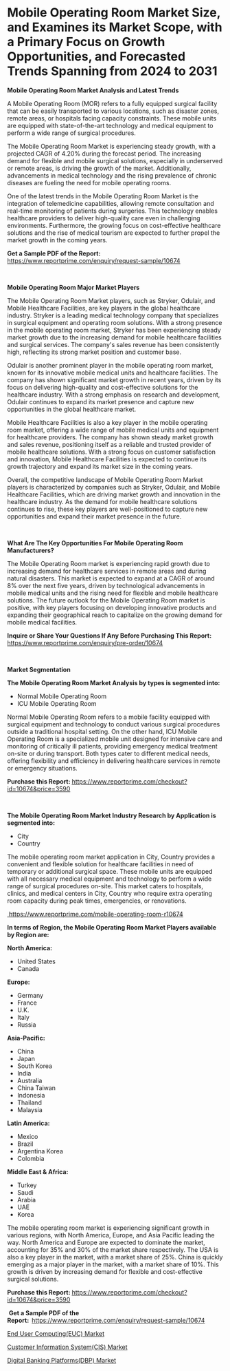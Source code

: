 <p><h1>Mobile Operating Room Market Size, and Examines its Market Scope, with a Primary Focus on Growth Opportunities, and Forecasted Trends Spanning from 2024 to 2031</h1></p><p><strong>Mobile Operating Room Market Analysis and Latest Trends</strong></p>
<p><p>A Mobile Operating Room (MOR) refers to a fully equipped surgical facility that can be easily transported to various locations, such as disaster zones, remote areas, or hospitals facing capacity constraints. These mobile units are equipped with state-of-the-art technology and medical equipment to perform a wide range of surgical procedures.</p><p>The Mobile Operating Room Market is experiencing steady growth, with a projected CAGR of 4.20% during the forecast period. The increasing demand for flexible and mobile surgical solutions, especially in underserved or remote areas, is driving the growth of the market. Additionally, advancements in medical technology and the rising prevalence of chronic diseases are fueling the need for mobile operating rooms.</p><p>One of the latest trends in the Mobile Operating Room Market is the integration of telemedicine capabilities, allowing remote consultation and real-time monitoring of patients during surgeries. This technology enables healthcare providers to deliver high-quality care even in challenging environments. Furthermore, the growing focus on cost-effective healthcare solutions and the rise of medical tourism are expected to further propel the market growth in the coming years.</p></p>
<p><strong>Get a Sample PDF of the Report:&nbsp;</strong> <a href="https://www.reportprime.com/enquiry/request-sample/10674">https://www.reportprime.com/enquiry/request-sample/10674</a></p>
<p>&nbsp;</p>
<p><strong>Mobile Operating Room Major Market Players</strong></p>
<p><p>The Mobile Operating Room Market players, such as Stryker, Odulair, and Mobile Healthcare Facilities, are key players in the global healthcare industry. Stryker is a leading medical technology company that specializes in surgical equipment and operating room solutions. With a strong presence in the mobile operating room market, Stryker has been experiencing steady market growth due to the increasing demand for mobile healthcare facilities and surgical services. The company's sales revenue has been consistently high, reflecting its strong market position and customer base.</p><p>Odulair is another prominent player in the mobile operating room market, known for its innovative mobile medical units and healthcare facilities. The company has shown significant market growth in recent years, driven by its focus on delivering high-quality and cost-effective solutions for the healthcare industry. With a strong emphasis on research and development, Odulair continues to expand its market presence and capture new opportunities in the global healthcare market.</p><p>Mobile Healthcare Facilities is also a key player in the mobile operating room market, offering a wide range of mobile medical units and equipment for healthcare providers. The company has shown steady market growth and sales revenue, positioning itself as a reliable and trusted provider of mobile healthcare solutions. With a strong focus on customer satisfaction and innovation, Mobile Healthcare Facilities is expected to continue its growth trajectory and expand its market size in the coming years.</p><p>Overall, the competitive landscape of Mobile Operating Room Market players is characterized by companies such as Stryker, Odulair, and Mobile Healthcare Facilities, which are driving market growth and innovation in the healthcare industry. As the demand for mobile healthcare solutions continues to rise, these key players are well-positioned to capture new opportunities and expand their market presence in the future.</p></p>
<p>&nbsp;</p>
<p><strong>What Are The Key Opportunities For Mobile Operating Room Manufacturers?</strong></p>
<p><p>The Mobile Operating Room market is experiencing rapid growth due to increasing demand for healthcare services in remote areas and during natural disasters. This market is expected to expand at a CAGR of around 8% over the next five years, driven by technological advancements in mobile medical units and the rising need for flexible and mobile healthcare solutions. The future outlook for the Mobile Operating Room market is positive, with key players focusing on developing innovative products and expanding their geographical reach to capitalize on the growing demand for mobile medical facilities.</p></p>
<p><strong>Inquire or Share Your Questions If Any Before Purchasing This Report:</strong> <a href="https://www.reportprime.com/enquiry/pre-order/10674">https://www.reportprime.com/enquiry/pre-order/10674</a></p>
<p>&nbsp;</p>
<p><strong>Market Segmentation</strong></p>
<p><strong>The Mobile Operating Room Market Analysis by types is segmented into:</strong></p>
<p><ul><li>Normal Mobile Operating Room</li><li>ICU Mobile Operating Room</li></ul></p>
<p><p>Normal Mobile Operating Room refers to a mobile facility equipped with surgical equipment and technology to conduct various surgical procedures outside a traditional hospital setting. On the other hand, ICU Mobile Operating Room is a specialized mobile unit designed for intensive care and monitoring of critically ill patients, providing emergency medical treatment on-site or during transport. Both types cater to different medical needs, offering flexibility and efficiency in delivering healthcare services in remote or emergency situations.</p></p>
<p><strong>Purchase this Report:&nbsp;</strong><a href="https://www.reportprime.com/checkout?id=10674&price=3590">https://www.reportprime.com/checkout?id=10674&price=3590</a></p>
<p>&nbsp;</p>
<p><strong>The Mobile Operating Room Market Industry Research by Application is segmented into:</strong></p>
<p><ul><li>City</li><li>Country</li></ul></p>
<p><p>The mobile operating room market application in City, Country provides a convenient and flexible solution for healthcare facilities in need of temporary or additional surgical space. These mobile units are equipped with all necessary medical equipment and technology to perform a wide range of surgical procedures on-site. This market caters to hospitals, clinics, and medical centers in City, Country who require extra operating room capacity during peak times, emergencies, or renovations.</p></p>
<p><a href="https://www.reportprime.com/mobile-operating-room-r10674">&nbsp;https://www.reportprime.com/mobile-operating-room-r10674</a></p>
<p><strong>In terms of Region, the Mobile Operating Room Market Players available by Region are:</strong></p>
<p>
    <p> <strong> North America: </strong>
        <ul>
            <li>United States</li>
            <li>Canada</li>
        </ul>
        </p> 
    <p> <strong> Europe: </strong>
        <ul>
            <li>Germany</li>
            <li>France</li>
            <li>U.K.</li>
            <li>Italy</li>
            <li>Russia</li>
        </ul>
        </p> 
    <p> <strong> Asia-Pacific: </strong>
        <ul>
            <li>China</li>
            <li>Japan</li>
            <li>South Korea</li>
            <li>India</li>
            <li>Australia</li>
            <li>China Taiwan</li>
            <li>Indonesia</li>
            <li>Thailand</li>
            <li>Malaysia</li>
        </ul>
        </p> 
    <p> <strong> Latin America: </strong>
        <ul>
            <li>Mexico</li>
            <li>Brazil</li>
            <li>Argentina Korea</li>
            <li>Colombia</li>
        </ul>
        </p> 
    <p> <strong> Middle East & Africa: </strong>
        <ul>
            <li>Turkey</li>
            <li>Saudi</li>
            <li>Arabia</li>
            <li>UAE</li>
            <li>Korea</li>
        </ul>
    </p>
    </p>
<p><p>The mobile operating room market is experiencing significant growth in various regions, with North America, Europe, and Asia Pacific leading the way. North America and Europe are expected to dominate the market, accounting for 35% and 30% of the market share respectively. The USA is also a key player in the market, with a market share of 25%. China is quickly emerging as a major player in the market, with a market share of 10%. This growth is driven by increasing demand for flexible and cost-effective surgical solutions.</p></p>
<p><strong>Purchase this Report: </strong><a href="https://www.reportprime.com/checkout?id=10674&price=3590">https://www.reportprime.com/checkout?id=10674&price=3590</a></p>
<p>&nbsp;<strong>Get a Sample PDF of the Report:&nbsp;&nbsp;</strong><a href="https://www.reportprime.com/enquiry/request-sample/10674">https://www.reportprime.com/enquiry/request-sample/10674</a></p>
<p><strong></strong></p>
<p><p><a href="https://view.publitas.com/reportprime-1/comprehensive-analysis-of-the-global-end-user-computing-euc-market-growth-trends-market-forecasts-2024-2031/">End User Computing(EUC) Market</a></p><p><a href="https://view.publitas.com/reportprime-1/customer-information-system-cis-market-trends-a-detailed-study-of-its-market-segmentation-and-analyzing-the-importance-of-the-emerging-trends/">Customer Information System(CIS) Market</a></p><p><a href="https://view.publitas.com/reportprime-1/digital-banking-platforms-dbp-market-growth-outlook-from-2024-to-2031-and-it-is-projecting-at-6-cagr-with-markets-trends-analysis-by-application-regional-outlook-and-revenue/">Digital Banking Platforms(DBP) Market</a></p></p>
